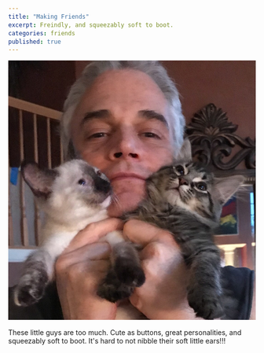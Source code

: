 ```yaml
---
title: "Making Friends"
excerpt: Freindly, and squeezably soft to boot.
categories: friends
published: true
---
```


!["our little family"](/images/john_kitties.jpeg)

These little guys are too much. Cute as buttons, great personalities, and squeezably soft to boot. It's hard to not nibble their soft little ears!!! 
